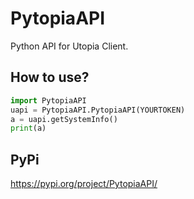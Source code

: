 # PytopiaAPI
Python API for Utopia Client.


## How to use?
```py
import PytopiaAPI
uapi = PytopiaAPI.PytopiaAPI(YOURTOKEN)
a = uapi.getSystemInfo()
print(a)
```


## PyPi
https://pypi.org/project/PytopiaAPI/
